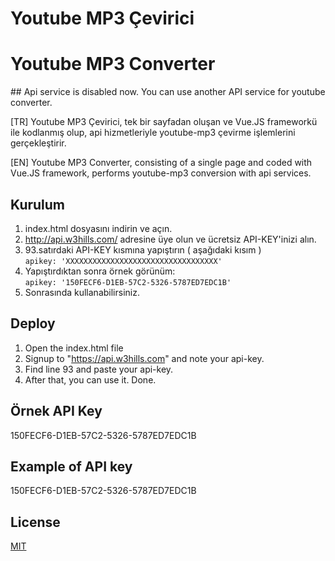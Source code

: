 # Youtube MP3 Çevirici
# Youtube MP3 Converter

## Api service is disabled now. You can use another API service for youtube converter.

[TR] Youtube MP3 Çevirici, tek bir sayfadan oluşan ve Vue.JS frameworkü ile kodlanmış olup, api hizmetleriyle youtube-mp3 çevirme işlemlerini gerçekleştirir.

[EN] Youtube MP3 Converter, consisting of a single page and coded with Vue.JS framework, performs youtube-mp3 conversion with api services.

## Kurulum

1. index.html dosyasını indirin ve açın. <br />
2. http://api.w3hills.com/ adresine üye olun ve ücretsiz API-KEY'inizi alın. <br />
3. 93.satırdaki API-KEY kısmına yapıştırın ( aşağıdaki kısım ) <br />
```apikey: 'XXXXXXXXXXXXXXXXXXXXXXXXXXXXXXXXXX' ``` <br />
4. Yapıştırdıktan sonra örnek görünüm: <br />
```apikey: '150FECF6-D1EB-57C2-5326-5787ED7EDC1B' ``` <br />
5. Sonrasında kullanabilirsiniz. <br />

## Deploy
1. Open the index.html file
2. Signup to "https://api.w3hills.com" and note your api-key.
3. Find line 93 and paste your api-key.
4. After that, you can use it. Done.

## Örnek API Key
150FECF6-D1EB-57C2-5326-5787ED7EDC1B

## Example of API key
150FECF6-D1EB-57C2-5326-5787ED7EDC1B


## License
[MIT](https://choosealicense.com/licenses/mit/)
